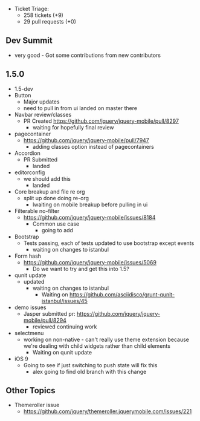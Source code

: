 * Ticket Triage:
  * 258 tickets (+9)
  * 29 pull requests (+0)

## Dev Summit
* very good - Got some contributions from new contributors

## 1.5.0
  * 1.5-dev
  * Button
    * Major updates
    * need to pull in from ui landed on master there
  * Navbar review/classes
    * PR Created https://github.com/jquery/jquery-mobile/pull/8297
      * waiting for hopefully final review
  * pagecontainer
    * https://github.com/jquery/jquery-mobile/pull/7947
      * adding classes option instead of pagecontainers
  * Accordion
    * PR Submitted
      * landed
  * editorconfig
    * we should add this
      * landed
  * Core breakup and file re org
    * split up done doing re-org
      * lwaiting on mobile breakup before pulling in ui
  * Filterable no-filter
    * https://github.com/jquery/jquery-mobile/issues/8184
      * Common use case
        * going to add
  * Bootstrap
    * Tests passing, each of tests updated to use bootstrap except events
      * waiting on changes to istanbul
  * Form hash
    * https://github.com/jquery/jquery-mobile/issues/5069
      * Do we want to try and get this into 1.5?
  * qunit update
    * updated
      * waiting on changes to istanbul
        * Waiting on https://github.com/asciidisco/grunt-qunit-istanbul/issues/45
  * demo issues
    * Jasper submitted pr: https://github.com/jquery/jquery-mobile/pull/8294
      * reviewed continuing work
  * selectmenu
    * working on non-native - can't really use theme extension because we're dealing with child widgets rather than child elements
      * Waiting on qunit update
  * iOS 9
    * Going to see if just switching to push state will fix this
      * alex going to find old branch with this change

## Other Topics
* Themeroller issue
  * https://github.com/jquery/themeroller.jquerymobile.com/issues/221
